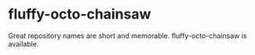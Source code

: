 # fluffy-octo-chainsaw
Great repository names are short and memorable. fluffy-octo-chainsaw is available.
